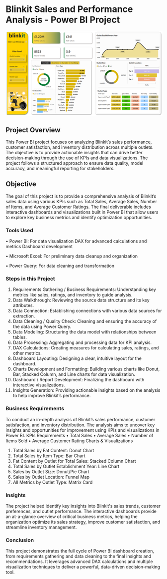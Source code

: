 # Blinkit Sales and Performance Analysis - Power BI Project
![logo](https://github.com/Mgit125/Blinkit-Power-Bi-Project/blob/main/blinkit.png)

## Project Overview
This Power BI project focuses on analyzing Blinkit’s sales performance, customer satisfaction, and inventory distribution across multiple outlets. The objective is to provide actionable insights that can drive better decision-making through the use of KPIs and data visualizations. The project follows a structured approach to ensure data quality, model accuracy, and meaningful reporting for stakeholders.

## Objective
The goal of this project is to provide a comprehensive analysis of Blinkit’s sales data using various KPIs such as Total Sales, Average Sales, Number of Items, and Average Customer Ratings. The final deliverable includes interactive dashboards and visualizations built in Power BI that allow users to explore key business metrics and identify optimization opportunities.

### Tools Used
•	Power BI: 
  For data visualization
  DAX for advanced calculations and metrics 
  Dashboard development

•	Microsoft Excel: For preliminary data cleanup and organization

•	Power Query: For data cleaning and transformation

### Steps in this Project

1.	Requirements Gathering / Business Requirements: Understanding key metrics like sales, ratings, and inventory to guide analysis.
2.	Data Walkthrough: Reviewing the source data structure and its key attributes.
3.	Data Connection: Establishing connections with various data sources for extraction.
4.	Data Cleaning / Quality Check: Cleaning and ensuring the accuracy of the data using Power Query.
5.	Data Modeling: Structuring the data model with relationships between tables.
6.	Data Processing: Aggregating and processing data for KPI analysis.
7.	DAX Calculations: Creating measures for calculating sales, ratings, and other metrics.
8.	Dashboard Layouting: Designing a clear, intuitive layout for the dashboard.
9.	Charts Development and Formatting: Building various charts like Donut, Bar, Stacked Column, and Line charts for data visualization.
10.	Dashboard / Report Development: Finalizing the dashboard with interactive visualizations.
11.	Insights Generation: Providing actionable insights based on the analysis to help improve Blinkit’s performance.

### Business Requirements
To conduct an in-depth analysis of Blinkit’s sales performance, customer satisfaction, and inventory distribution. The analysis aims to uncover key insights and opportunities for improvement using KPIs and visualizations in Power BI.
KPIs Requirements
•	Total Sales
•	Average Sales
•	Number of Items Sold
•	Average Customer Rating
Charts & Visualizations
1.	Total Sales by Fat Content: Donut Chart
2.	Total Sales by Item Type: Bar Chart
3.	Fat Content by Outlet for Total Sales: Stacked Column Chart
4.	Total Sales by Outlet Establishment Year: Line Chart
5.	Sales by Outlet Size: Donut/Pie Chart
6.	Sales by Outlet Location: Funnel Map
7.	All Metrics by Outlet Type: Matrix Card

### Insights
The project helped identify key insights into Blinkit's sales trends, customer preferences, and outlet performance. The interactive dashboards provide an at-a-glance overview of critical business metrics, helping the organization optimize its sales strategy, improve customer satisfaction, and streamline inventory management.

### Conclusion
This project demonstrates the full cycle of Power BI dashboard creation, from requirements gathering and data cleaning to the final insights and recommendations. It leverages advanced DAX calculations and multiple visualization techniques to deliver a powerful, data-driven decision-making tool.
